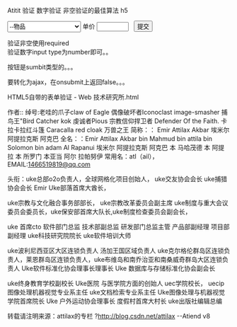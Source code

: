 Atitit  验证 数字验证 非空验证的最佳算法  h5


  <td><select class="searchBox-select"   style="height:25px;" id2="branch_id" id="objid" name="objid" required  >
            <option value="">--物品</option>
            <option  v-for="(dataItem,index) in list_data_obj" v-bind:value="dataItem.clothes_no">{{dataItem.clothes_title}}</option>
          </select></td>
        </tr>
        <tr>
          <td>单价</td>
          <td>
            <input   name="price" id="price" type="number"   min="1" max="1000" /></td>
        </tr>
        <tr>
          <td>&nbsp;</td>
          <td><input type="submit" name="button2" id="button2" value="提交" /></td>
        </tr>

验证非空使用required  
验证数字input type为number即可。。

按钮是sumbit类型的。。。



要转化为ajax，在onsubmit上返回false。。。


HTML5自带的表单验证 - Web 技术研究所.html


作者:: 绰号:老哇的爪子claw of Eagle 偶像破坏者Iconoclast image-smasher
捕鸟王"Bird Catcher  kok  虔诚者Pious 宗教信仰捍卫者 Defender Of the Faith. 卡拉卡拉红斗篷 Caracalla red cloak 万兽之王
简称：： Emir Attilax Akbar 埃米尔 阿提拉克斯 阿克巴
全名：：Emir Attilax Akbar bin Mahmud bin  attila bin Solomon bin adam Al Rapanui 埃米尔 阿提拉克斯 阿克巴 本 马哈茂德 本 阿提拉 本 所罗门 本亚当  阿尔 拉帕努伊
常用名：atl（ail），  EMAIL:1466519819@qq.com


头衔：uke总部o2o负责人，全球网格化项目创始人，
uke交友协会会长  uke捕猎协会会长 Emir Uke部落首席大酋长，

uke宗教与文化融合事务部部长， uke宗教改革委员会副主席
uke制度与重大会议委员会委员长，uke保安部首席大队长,uke制度检查委员会副会长， 

uke 首席cto   软件部门总监 技术部副总监  研发部门总监主管  产品部副经理 项目部副经理   uke科技研究院院长 uke软件培训大师

uke波利尼西亚区大区连锁负责人 汤加王国区域负责人 uke克尔格伦群岛区连锁负责人，莱恩群岛区连锁负责人，uke布维岛和南乔治亚和南桑威奇群岛大区连锁负责人 
 Uke软件标准化协会理事长理事长 Uke 数据库与存储标准化协会副会长 
 
uke终身教育学校副校长   Uke医院 与医学院方面的创始人
 uec学院校长， uecip图像处理机器视觉专业系主任   uke文档检索专业系主任
Uke图像处理与机器视觉学院首席院长
Uke 户外运动协会理事长  度假村首席大村长   uke出版社编辑总编

转载请注明来源：attilax的专栏  ?http://blog.csdn.net/attilax
--Atiend  v8


